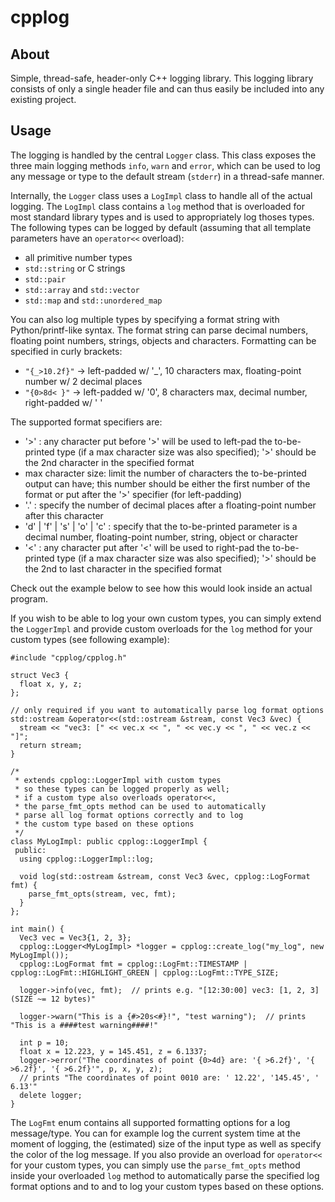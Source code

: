 # cpplog

## About

Simple, thread-safe, header-only C++ logging library.
This logging library consists of only a single header file and can thus easily be included into any existing project.

## Usage

The logging is handled by the central `Logger` class. This class exposes the three main logging methods `info`, `warn` and `error`, which can be used to log any message or type to the default stream (`stderr`) in a thread-safe manner.

Internally, the `Logger` class uses a `LogImpl` class to handle all of the actual logging. The `LogImpl` class contains a `log` method that is overloaded for most standard library types and is used to appropriately log thoses types. The following types can be logged by default (assuming that all template parameters have an `operator<<` overload):
- all primitive number types
- `std::string` or C strings
- `std::pair`
- `std::array` and `std::vector`
- `std::map` and `std::unordered_map`

You can also log multiple types by specifying a format string with Python/printf-like syntax. The format string can parse decimal numbers, floating point numbers, strings, objects and characters. Formatting can be specified in curly brackets:
- `"{_>10.2f}"` -> left-padded w/ '_', 10 characters max, floating-point number w/ 2 decimal places
- `"{0>8d< }"`   -> left-padded w/ '0', 8 characters max, decimal number, right-padded w/ ' '

The supported format specifiers are:
- '>' : any character put before '>' will be used to left-pad the to-be-printed type (if a max character size was also specified); '>' should be the 2nd character in the specified format
- max character size: limit the number of characters the to-be-printed output can have; this number should be either the first number of the format or put after the '>' specifier (for left-padding)
- '.' : specify the number of decimal places after a floating-point number after this character
- 'd' | 'f' | 's' | 'o' | 'c' : specify that the to-be-printed parameter is a decimal number, floating-point number, string, object or character
- '<' : any character put after '<' will be used to right-pad the to-be-printed type (if a max character size was also specified); '>' should be the 2nd to last character in the specified format

Check out the example below to see how this would look inside an actual program.

If you wish to be able to log your own custom types, you can simply extend the `LoggerImpl` and provide custom overloads for the `log` method for your custom types (see following example):

```
#include "cpplog/cpplog.h"

struct Vec3 {
  float x, y, z;
};

// only required if you want to automatically parse log format options
std::ostream &operator<<(std::ostream &stream, const Vec3 &vec) {
  stream << "vec3: [" << vec.x << ", " << vec.y << ", " << vec.z << "]";
  return stream;
}

/*
 * extends cpplog::LoggerImpl with custom types
 * so these types can be logged properly as well;
 * if a custom type also overloads operator<<,
 * the parse_fmt_opts method can be used to automatically
 * parse all log format options correctly and to log
 * the custom type based on these options
 */
class MyLogImpl: public cpplog::LoggerImpl {
 public:
  using cpplog::LoggerImpl::log;

  void log(std::ostream &stream, const Vec3 &vec, cpplog::LogFormat fmt) {
    parse_fmt_opts(stream, vec, fmt);
  }
};

int main() {
  Vec3 vec = Vec3{1, 2, 3};
  cpplog::Logger<MyLogImpl> *logger = cpplog::create_log("my_log", new MyLogImpl());
  cpplog::LogFormat fmt = cpplog::LogFmt::TIMESTAMP | cpplog::LogFmt::HIGHLIGHT_GREEN | cpplog::LogFmt::TYPE_SIZE;

  logger->info(vec, fmt);  // prints e.g. "[12:30:00] vec3: [1, 2, 3] (SIZE ~= 12 bytes)"

  logger->warn("This is a {#>20s<#}!", "test warning");  // prints "This is a ####test warning####!"

  int p = 10;
  float x = 12.223, y = 145.451, z = 6.1337;
  logger->error("The coordinates of point {0>4d} are: '{ >6.2f}', '{ >6.2f}', '{ >6.2f}'", p, x, y, z);
  // prints "The coordinates of point 0010 are: ' 12.22', '145.45', '  6.13'"
  delete logger;
}
```

The `LogFmt` enum contains all supported formatting options for a log message/type. You can for example log the current system time at the moment of logging, the (estimated) size of the input type as well as specify the color of the log message. If you also provide an overload for `operator<<` for your custom types, you can simply use the `parse_fmt_opts` method inside your overloaded `log` method to automatically parse the specified log format options and to and to log your custom types based on these options.
